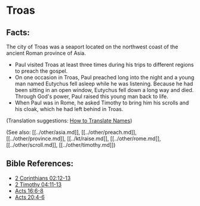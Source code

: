 # Troas #

## Facts: ##

The city of Troas was a seaport located on the northwest coast of the ancient Roman province of Asia.

* Paul visited Troas at least three times during his trips to different regions to preach the gospel.
* On one occasion in Troas, Paul preached long into the night and a young man named Eutychus fell asleep while he was listening. Because he had been sitting in an open window, Eutychus fell down a long way and died. Through God's power, Paul raised this young man back to life.
* When Paul was in Rome, he asked Timothy to bring him his scrolls and his cloak, which he had left behind in Troas.

(Translation suggestions: [How to Translate Names](en/ta-vol1/translate/man/translate-names))

(See also: [[../other/asia.md]], [[../other/preach.md]], [[../other/province.md]], [[../kt/raise.md]], [[../other/rome.md]], [[../other/scroll.md]], [[../other/timothy.md]])

## Bible References: ##

* [2 Corinthians 02:12-13](en/tn/2co/help/02/12)
* [2 Timothy 04:11-13](en/tn/2ti/help/04/11)
* [Acts 16:6-8](en/tn/act/help/16/06)
* [Acts 20:4-6](en/tn/act/help/20/04)